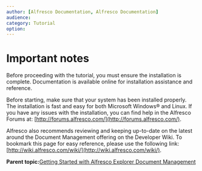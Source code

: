 ```yaml
---
author: [Alfresco Documentation, Alfresco Documentation]
audience: 
category: Tutorial
option: 
---
```


# Important notes

Before proceeding with the tutorial, you must ensure the installation is complete. Documentation is available online for installation assistance and reference.

Before starting, make sure that your system has been installed properly. The installation is fast and easy for both Microsoft Windows® and Linux. If you have any issues with the installation, you can find help in the Alfresco Forums at: [http://forums.alfresco.com/](http://forums.alfresco.com/).

Alfresco also recommends reviewing and keeping up-to-date on the latest around the Document Management offering on the Developer Wiki. To bookmark this page for easy reference, please use the following link: [http://wiki.alfresco.com/wiki/](http://wiki.alfresco.com/wiki/).

**Parent topic:**[Getting Started with Alfresco Explorer Document Management](../concepts/cgs-intro.md)

